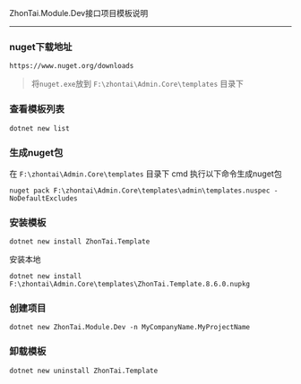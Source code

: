 ﻿
ZhonTai.Module.Dev接口项目模板说明

*********************************************************

### nuget下载地址
```
https://www.nuget.org/downloads
```
> 将`nuget.exe`放到 `F:\zhontai\Admin.Core\templates` 目录下

### 查看模板列表
```
dotnet new list
```

### 生成nuget包
在 `F:\zhontai\Admin.Core\templates` 目录下 cmd 执行以下命令生成nuget包
```
nuget pack F:\zhontai\Admin.Core\templates\admin\templates.nuspec -NoDefaultExcludes
```
### 安装模板
```
dotnet new install ZhonTai.Template
```
安装本地
```
dotnet new install F:\zhontai\Admin.Core\templates\ZhonTai.Template.8.6.0.nupkg
```

### 创建项目
```
dotnet new ZhonTai.Module.Dev -n MyCompanyName.MyProjectName
```

### 卸载模板
```
dotnet new uninstall ZhonTai.Template
```
